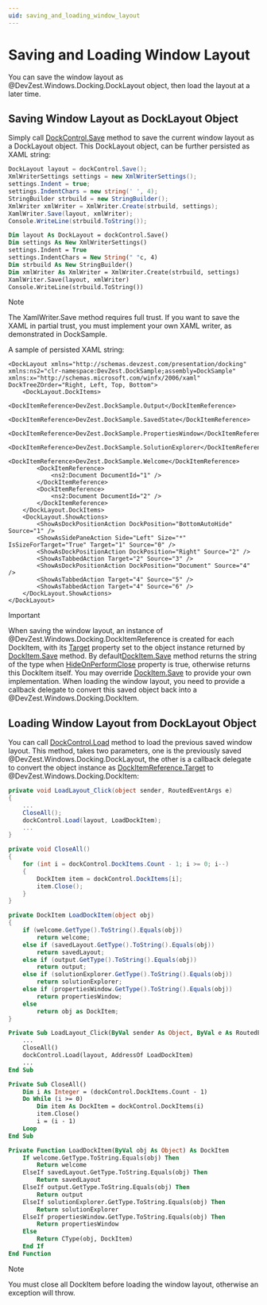```yaml
---
uid: saving_and_loading_window_layout
---
```


# Saving and Loading Window Layout

You can save the window layout as @DevZest.Windows.Docking.DockLayout object, then load the layout at a later time.

## Saving Window Layout as DockLayout Object

Simply call [DockControl.Save](xref:DevZest.Windows.Docking.DockControl#DevZest_Windows_Docking_DockControl_Save) method to save the current window layout as a DockLayout object. This DockLayout object, can be further persisted as XAML string:

```csharp
DockLayout layout = dockControl.Save();
XmlWriterSettings settings = new XmlWriterSettings();
settings.Indent = true;
settings.IndentChars = new string(' ', 4);
StringBuilder strbuild = new StringBuilder();
XmlWriter xmlWriter = XmlWriter.Create(strbuild, settings);
XamlWriter.Save(layout, xmlWriter);
Console.WriteLine(strbuild.ToString());
```

```vb
Dim layout As DockLayout = dockControl.Save() 
Dim settings As New XmlWriterSettings() 
settings.Indent = True 
settings.IndentChars = New String(" "c, 4) 
Dim strbuild As New StringBuilder() 
Dim xmlWriter As XmlWriter = XmlWriter.Create(strbuild, settings) 
XamlWriter.Save(layout, xmlWriter) 
Console.WriteLine(strbuild.ToString())
```

>[!Note]
>The XamlWriter.Save method requires full trust. If you want to save the XAML in partial trust, you must implement your own XAML writer, as demonstrated in DockSample.

A sample of persisted XAML string:

```xaml
<DockLayout xmlns="http://schemas.devzest.com/presentation/docking" xmlns:ns2="clr-namespace:DevZest.DockSample;assembly=DockSample" xmlns:x="http://schemas.microsoft.com/winfx/2006/xaml" DockTreeZOrder="Right, Left, Top, Bottom">
    <DockLayout.DockItems>
        <DockItemReference>DevZest.DockSample.Output</DockItemReference>
        <DockItemReference>DevZest.DockSample.SavedState</DockItemReference>
        <DockItemReference>DevZest.DockSample.PropertiesWindow</DockItemReference>
        <DockItemReference>DevZest.DockSample.SolutionExplorer</DockItemReference>
        <DockItemReference>DevZest.DockSample.Welcome</DockItemReference>
        <DockItemReference>
            <ns2:Document DocumentId="1" />
        </DockItemReference>
        <DockItemReference>
            <ns2:Document DocumentId="2" />
        </DockItemReference>
    </DockLayout.DockItems>
    <DockLayout.ShowActions>
        <ShowAsDockPositionAction DockPosition="BottomAutoHide" Source="1" />
        <ShowAsSidePaneAction Side="Left" Size="*" IsSizeForTarget="True" Target="1" Source="0" />
        <ShowAsDockPositionAction DockPosition="Right" Source="2" />
        <ShowAsTabbedAction Target="2" Source="3" />
        <ShowAsDockPositionAction DockPosition="Document" Source="4" />
        <ShowAsTabbedAction Target="4" Source="5" />
        <ShowAsTabbedAction Target="4" Source="6" />
    </DockLayout.ShowActions>
</DockLayout>
```

>[!IMPORTANT]
>When saving the window layout, an instance of @DevZest.Windows.Docking.DockItemReference is created for each DockItem, with its [Target](xref:DevZest.Windows.Docking.DockItemReference#DevZest_Windows_Docking_DockItemReference_Target) property set to the object instance returned by [DockItem.Save](xref:DevZest.Windows.Docking.DockItem#DevZest_Windows_Docking_DockItem_Save) method. By default[DockItem.Save](xref:DevZest.Windows.Docking.DockItem#DevZest_Windows_Docking_DockItem_Save) method returns the string of the type when [HideOnPerformClose](xref:DevZest.Windows.Docking.DockItem#DevZest_Windows_Docking_DockItem_HideOnPerformClose) property is true, otherwise returns this DockItem itself. You may override [DockItem.Save](xref:DevZest.Windows.Docking.DockItem#DevZest_Windows_Docking_DockItem_Save) to provide your own implementation. When loading the window layout, you need to provide a callback delegate to convert this saved object back into a @DevZest.Windows.Docking.DockItem.

## Loading Window Layout from DockLayout Object

You can call [DockControl.Load](xref:DevZest.Windows.Docking.DockControl#DevZest_Windows_Docking_DockControl_Load_DevZest_Windows_Docking_DockLayout_System_Func_System_Object_DevZest_Windows_Docking_DockItem__) method to load the previous saved window layout. This method, takes two parameters, one is the previously saved @DevZest.Windows.Docking.DockLayout, the other is a callback delegate to convert the object instance as [DockItemReference.Target](xref:DevZest.Windows.Docking.DockItemReference#DevZest_Windows_Docking_DockItemReference_Target) to @DevZest.Windows.Docking.DockItem:

```csharp
private void LoadLayout_Click(object sender, RoutedEventArgs e)
{
    ...
    CloseAll();
    dockControl.Load(layout, LoadDockItem);
    ...
}

private void CloseAll()
{
    for (int i = dockControl.DockItems.Count - 1; i >= 0; i--)
    {
        DockItem item = dockControl.DockItems[i];
        item.Close();
    }
}

private DockItem LoadDockItem(object obj)
{
    if (welcome.GetType().ToString().Equals(obj))
        return welcome;
    else if (savedLayout.GetType().ToString().Equals(obj))
        return savedLayout;
    else if (output.GetType().ToString().Equals(obj))
        return output;
    else if (solutionExplorer.GetType().ToString().Equals(obj))
        return solutionExplorer;
    else if (propertiesWindow.GetType().ToString().Equals(obj))
        return propertiesWindow;
    else
        return obj as DockItem;
}
```

```vb
Private Sub LoadLayout_Click(ByVal sender As Object, ByVal e As RoutedEventArgs)
    ...
    CloseAll()
    dockControl.Load(layout, AddressOf LoadDockItem)
    ...
End Sub

Private Sub CloseAll()
    Dim i As Integer = (dockControl.DockItems.Count - 1)
    Do While (i >= 0)
        Dim item As DockItem = dockControl.DockItems(i)
        item.Close()
        i = (i - 1)
    Loop
End Sub

Private Function LoadDockItem(ByVal obj As Object) As DockItem
    If welcome.GetType.ToString.Equals(obj) Then
        Return welcome
    ElseIf savedLayout.GetType.ToString.Equals(obj) Then
        Return savedLayout
    ElseIf output.GetType.ToString.Equals(obj) Then
        Return output
    ElseIf solutionExplorer.GetType.ToString.Equals(obj) Then
        Return solutionExplorer
    ElseIf propertiesWindow.GetType.ToString.Equals(obj) Then
        Return propertiesWindow
    Else
        Return CType(obj, DockItem)
    End If
End Function
```

>[!Note]
>You must close all DockItem before loading the window layout, otherwise an exception will throw.